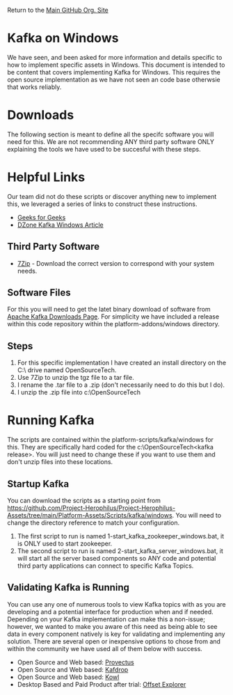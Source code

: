 Return to the <a href="https://github.com/Project-Herophilus" target="_blank">Main GitHub Org. Site</a>

# Kafka on Windows
We have seen, and been asked for more information and details specific
to how to implement specific assets in Windows. This document is intended to be content that covers
implementing Kafka for Windows. This requires the open source implementation as we have not seen
an code base otherwsie that works reliably.

# Downloads
The following section is meant to define all the specifc software you will need for this.
We are not recommending ANY third party software ONLY explaining the tools we have
used to be succesful with these steps.

# Helpful Links
Our team did not do these scripts or discover anything new to implement
this, we leveraged a series of links to construct these
instructions.

* [Geeks for Geeks](https://www.geeksforgeeks.org/how-to-install-and-run-apache-kafka-on-windows/)
* [DZone Kafka Windows Article](https://dzone.com/articles/running-apache-kafka-on-windows-os)

## Third Party Software
* [7Zip](https://www.7-zip.org/) -  Download the correct version to correspond with your system needs.

## Software Files
For this you will need to get the latet binary download of software from
[Apache Kafka Downloads Page](http://kafka.apache.org/downloads). For simplicity
we have included a release within this code repository within the platform-addons/windows
directory.

## Steps
1.  For this specific implementation I have created an install directory
on the C:\ drive named OpenSourceTech.
2. Use 7Zip to unzip the tgz file to a tar file.
3. I rename the .tar file to a .zip (don't necessarily need to do this but I do).
4. I unzip the .zip file into c:\OpenSourceTech

# Running Kafka
The scripts are contained within the platform-scripts/kafka/windows for this.
They are specifically hard coded for the c:\OpenSourceTech\<kafka release>.
You will just need to change these if you want to use them and don't unzip
files into these locations.

## Startup Kafka
You can download the scripts as a starting point from https://github.com/Project-Herophilus/Project-Herophilus-Assets/tree/main/Platform-Assets/Scripts/kafka/windows.
You will need to change the directory reference to match your configuration.<br/>

1.  The first script to run is named 1-start_kafka_zookeeper_windows.bat, it is ONLY
used to start zookeeper.
2.  The second script to run is named 2-start_kafka_server_windows.bat, it will start all the server
based components so ANY code and potential third party applications can
connect to specific Kafka Topics.

## Validating Kafka is Running
You can use any one of numerous tools to view Kafka topics with as you are developing and a potential interface for production when and if needed.
Depending on your Kafka implementation can make this a non-issue; however, we wanted to make you aware of this need
as being able to see data in every component natively is key for validating and implementing any solution. There are
several open or inexpensive options to chose from and within the community we have used all of them below with success.
- Open Source and Web based: [Provectus](https://github.com/provectus/kafka-ui)
- Open Source and Web based: [Kafdrop](https://github.com/obsidiandynamics/kafdrop)
- Open Source and Web based: [Kowl](https://github.com/redpanda-data/kowl)
- Desktop Based and Paid Product after trial: [Offset Explorer](https://www.kafkatool.com/)
